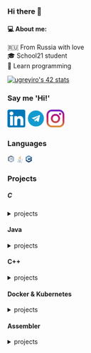 ### Hi there 👋
#### :computer: About me:
:ru: From Russia with love  
:mortar_board: School21 student  
:book: Learn programming

[![ugreyiro's 42 stats](https://badge42.herokuapp.com/api/stats/ugreyiro?privacyName=true)](https://github.com/JaeSeoKim/badge42)

### Say me 'Hi!'
[<img src='/contacts/linkedin.png' alt='linkedin' height='40'>](https://www.linkedin.com/in/aidar-dyuvarov-671917212/)
[<img src='/contacts/telegram.png' alt='telegram' height='40'>](https://t.me/dyuvarov)
[<img src='/contacts/inst.png' height='40'>](https://www.instagram.com/dyuvarov/)

### Languages
[<img src='/languages_tools/c_512x512.png' alt='c' height='16'>](#C)
[<img src='/languages_tools/java_512x512.png' alt='java' height='16'>](#Java)
[<img src='/languages_tools/cpp_512x512.png' alt='cpp' height='16'>](#C++)

### Projects
##### C
<details><summary>projects</summary>

[3D game](https://github.com/Dyuvarov/3D_game_C.git)  
[Dining philosophers](https://github.com/Dyuvarov/Dining-philosophers.git)  
[miniSHELL](https://github.com/Dyuvarov/minishell)  
[My printf](https://github.com/Dyuvarov/my_printf)  
</details>

#### Java
<details><summary>projects</summary>

[Text game](https://github.com/Dyuvarov/AlchemistConsoleGame)  
[Log parser](https://github.com/Dyuvarov/Java-Log-Parser)  
1 interesting project in progress...
</details>

#### C++
<details><summary>projects</summary>

2 interesting projects in progres...

</details>

#### Docker & Kubernetes
<details><summary>projects</summary>

[Services](https://github.com/Dyuvarov/Services)

</details>

#### Assembler
<details><summary>projects</summary>

[library on assembler](https://github.com/Dyuvarov/Library_asm)

</details>